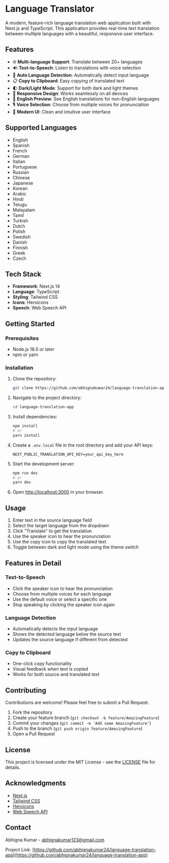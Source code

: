 # Language Translator

A modern, feature-rich language translation web application built with Next.js and TypeScript. This application provides real-time text translation between multiple languages with a beautiful, responsive user interface.

## Features

- 🌐 **Multi-language Support**: Translate between 20+ languages
- 🔊 **Text-to-Speech**: Listen to translations with voice selection
- 🎯 **Auto Language Detection**: Automatically detect input language
- 📋 **Copy to Clipboard**: Easy copying of translated text
- 🌓 **Dark/Light Mode**: Support for both dark and light themes
- 📱 **Responsive Design**: Works seamlessly on all devices
- 🔄 **English Preview**: See English translations for non-English languages
- 🎙️ **Voice Selection**: Choose from multiple voices for pronunciation
- 🎨 **Modern UI**: Clean and intuitive user interface

## Supported Languages

- English
- Spanish
- French
- German
- Italian
- Portuguese
- Russian
- Chinese
- Japanese
- Korean
- Arabic
- Hindi
- Telugu
- Malayalam
- Tamil
- Turkish
- Dutch
- Polish
- Swedish
- Danish
- Finnish
- Greek
- Czech

## Tech Stack

- **Framework**: Next.js 14
- **Language**: TypeScript
- **Styling**: Tailwind CSS
- **Icons**: Heroicons
- **Speech**: Web Speech API

## Getting Started

### Prerequisites

- Node.js 18.0 or later
- npm or yarn

### Installation

1. Clone the repository:
   ```bash
   git clone https://github.com/abhignakumar24/language-translation-app.git
   ```

2. Navigate to the project directory:
   ```bash
   cd language-translation-app
   ```

3. Install dependencies:
   ```bash
   npm install
   # or
   yarn install
   ```

4. Create a `.env.local` file in the root directory and add your API keys:
   ```env
   NEXT_PUBLIC_TRANSLATION_API_KEY=your_api_key_here
   ```

5. Start the development server:
   ```bash
   npm run dev
   # or
   yarn dev
   ```

6. Open [http://localhost:3000](http://localhost:3000) in your browser.

## Usage

1. Enter text in the source language field
2. Select the target language from the dropdown
3. Click "Translate" to get the translation
4. Use the speaker icon to hear the pronunciation
5. Use the copy icon to copy the translated text
6. Toggle between dark and light mode using the theme switch

## Features in Detail

### Text-to-Speech
- Click the speaker icon to hear the pronunciation
- Choose from multiple voices for each language
- Use the default voice or select a specific one
- Stop speaking by clicking the speaker icon again

### Language Detection
- Automatically detects the input language
- Shows the detected language below the source text
- Updates the source language if different from detected

### Copy to Clipboard
- One-click copy functionality
- Visual feedback when text is copied
- Works for both source and translated text

## Contributing

Contributions are welcome! Please feel free to submit a Pull Request.

1. Fork the repository
2. Create your feature branch (`git checkout -b feature/AmazingFeature`)
3. Commit your changes (`git commit -m 'Add some AmazingFeature'`)
4. Push to the branch (`git push origin feature/AmazingFeature`)
5. Open a Pull Request

## License

This project is licensed under the MIT License - see the [LICENSE](LICENSE) file for details.

## Acknowledgments

- [Next.js](https://nextjs.org/)
- [Tailwind CSS](https://tailwindcss.com/)
- [Heroicons](https://heroicons.com/)
- [Web Speech API](https://developer.mozilla.org/en-US/docs/Web/API/Web_Speech_API)

## Contact

Abhigna Kumar - abhignakumar123@gmail.com

Project Link: [https://github.com/abhignakumar24/language-translation-app](https://github.com/abhignakumar24/language-translation-app)
